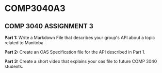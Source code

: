 # COMP3040A3

## COMP 3040 ASSIGNMENT 3

**Part 1:** Write a Markdown File that describes your group's API about a topic related to Manitoba

**Part 2:** Create an OAS Specification file for the API described in Part 1.

**Part 3:** Create a short video that explains your oas file to future COMP 3040 students.
